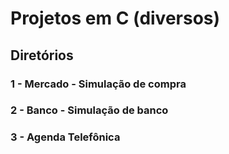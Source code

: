 # Projetos em C (diversos)

## Diretórios

### 1 - Mercado - Simulação de compra

### 2 - Banco - Simulação de banco

### 3 - Agenda Telefônica